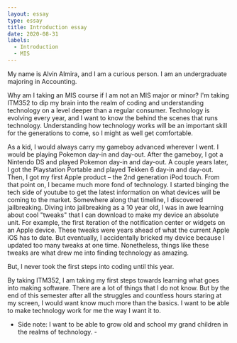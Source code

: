 ```yaml
---
layout: essay
type: essay
title: Introduction essay
date: 2020-08-31
labels:
  - Introduction
  - MIS
---
```


My name is Alvin Almira, and I am a curious person. I am an undergraduate majoring in Accounting. 

Why am I taking an MIS course if I am not an MIS major or minor? I'm taking ITM352 to dip my brain into the realm of coding and understanding technology on a level deeper than a regular consumer. Technology is evolving every year, and I want to know the behind the scenes that runs technology. Understanding how technology works will be an important skill for the generations to come, so I might as well get comfortable. 

As a kid, I would always carry my gameboy advanced wherever I went. I would be playing Pokemon day-in and day-out. After the gameboy, I got a Nintendo DS and played Pokemon day-in and day-out. A couple years later, I got the Playstation Portable and played Tekken 6 day-in and day-out. Then, I got my first Apple product – the 2nd generation iPod touch. From that point on, I became much more fond of technology. I started binging the tech side of youtube to get the latest information on what devices will be coming to the market. Somewhere along that timeline, I discovered jailbreaking. Diving into jailbreaking as a 10 year old, I was in awe learning about cool "tweaks" that I can download to make my device an absolute unit. For example, the first iteration of the notification center or widgets on an Apple device. These tweaks were years ahead of what the current Apple iOS has to date. But eventually, I accidentally bricked my device because I updated too many tweaks at one time. Nonetheless, things like these tweaks are what drew me into finding technology as amazing.

But, I never took the first steps into coding until this year. 

By taking ITM352, I am taking my first steps towards learning what goes into making software. There are a lot of things that I do not know. But by the end of this semester after all the struggles and countless hours staring at my screen, I would want know much more than the basics. I want to be able to make technology work for me the way I want it to. 

- Side note: I want to be able to grow old and school my grand children in the realms of technology. -
